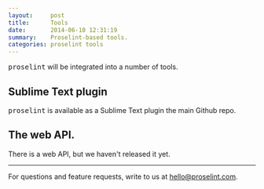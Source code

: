 ```yaml
---
layout:     post
title:      Tools
date:       2014-06-10 12:31:19
summary:    Proselint-based tools.
categories: proselint tools
---
```


<tt>proselint</tt> will be integrated into a number of tools.

## Sublime Text plugin
<tt>proselint</tt> is available as a Sublime Text plugin the main Github repo.

## The web API.
There is a web API, but we haven't released it yet.

<hr/>

For questions and feature requests, write to us at <a href="mailto:hello@proselint.com">hello@proselint.com</a>.
